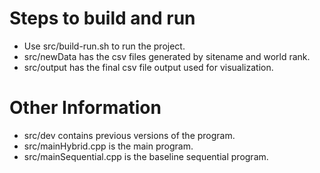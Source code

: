 # Steps to build and run 
 - Use src/build-run.sh to run the project.
 - src/newData has the csv files generated by sitename and world rank.
 - src/output has the final csv file output used for visualization.

# Other Information
 - src/dev contains previous versions of the program.
 - src/mainHybrid.cpp is the main program.
 - src/mainSequential.cpp is the baseline sequential program.